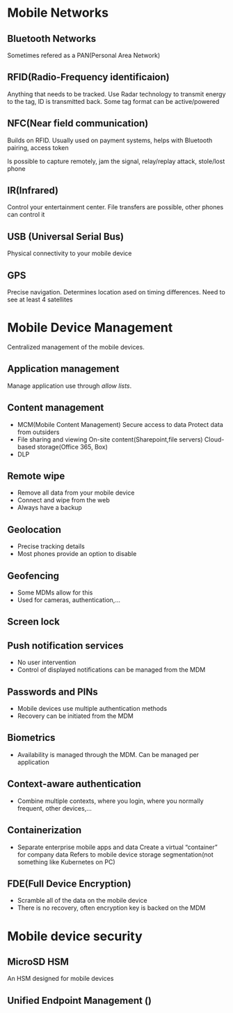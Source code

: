 # Mobile Networks

## Bluetooth Networks
Sometimes refered as a PAN(Personal Area Network)

## RFID(Radio-Frequency identificaion)
Anything that needs to be tracked. Use Radar technology to transmit energy to the tag, ID is transmitted back. Some tag format can be active/powered

## NFC(Near field communication)
Builds on RFID. Usually used on payment systems, helps with Bluetooth pairing, access token

Is possible to capture remotely, jam the signal, relay/replay attack, stole/lost phone

## IR(Infrared)
Control your entertainment center. File transfers are possible, other phones can control it

## USB (Universal Serial Bus)
Physical connectivity to your mobile device

## GPS
Precise navigation. Determines location ased on timing differences. Need to see at least 4 satellites

# Mobile Device Management
Centralized management of the mobile devices.

## Application management
Manage application use through *allow lists*. 
## Content management
- MCM(Mobile Content Management)
	Secure access to data
	Protect data from outsiders
- File sharing and viewing
	On-site content(Sharepoint,file servers)
	Cloud-based storage(Office 365, Box)
- DLP
## Remote wipe
- Remove all data from your mobile device
- Connect and wipe from the web
- Always have a backup

## Geolocation
- Precise tracking details
- Most phones provide an option to disable

## Geofencing
- Some MDMs allow for this
- Used for cameras, authentication,…

## Screen lock
## Push notification services
- No user intervention
- Control of displayed notifications can be managed from the MDM
## Passwords and PINs
- Mobile devices use multiple authentication methods
- Recovery can be initiated from the MDM
## Biometrics
- Availability is managed through the MDM. Can be managed per application
## Context-aware authentication
- Combine multiple contexts, where you login, where you normally frequent, other devices,…
## Containerization
- Separate enterprise mobile apps and data
	Create a virtual “container” for company data
	Refers to mobile device storage segmentation(not something like Kubernetes on PC)
## FDE(Full Device Encryption)
- Scramble all of the data on the mobile device
- There is no recovery, often encryption key is backed on the MDM

# Mobile device security

## MicroSD HSM
An HSM designed for mobile devices

## Unified Endpoint Management ()